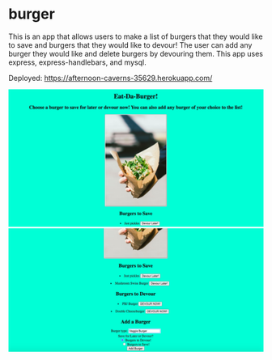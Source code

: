 # burger

This is an app that allows users to make a list of burgers that they would like to save and burgers that they would like to devour!  The user can add any burger they would like and delete burgers by devouring them.  This app uses express, express-handlebars, and mysql.

Deployed: https://afternoon-caverns-35629.herokuapp.com/

<img src="./public/assets/images/vegburg1.png">

<img src="./public/assets/images/vegburg2.png">
